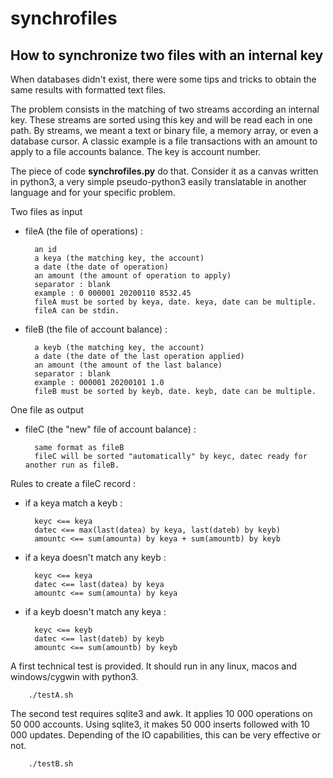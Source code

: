 # synchrofiles

## How to synchronize two files with an internal key

When databases didn't exist, there were some tips and tricks to obtain the same results with formatted text files.

The problem consists in the matching of two streams according an internal key. These streams are sorted using this key and will be read each in one path. By streams, we meant a text or binary file, a memory array, or even a database cursor.
A classic example is a file transactions with an amount to apply to a file accounts balance. The key is account number.

The piece of code **synchrofiles.py** do that. Consider it as a canvas written in python3, a very simple pseudo-python3 easily translatable in another language and for your specific problem.

Two files as input

* fileA (the file of operations) :

		an id
		a keya (the matching key, the account)
		a date (the date of operation)
		an amount (the amount of operation to apply)
		separator : blank
		example : 0 000001 20200110 8532.45
		fileA must be sorted by keya, date. keya, date can be multiple.
		fileA can be stdin.

* fileB (the file of account balance) :

		a keyb (the matching key, the account)
		a date (the date of the last operation applied)
		an amount (the amount of the last balance)
		separator : blank
		example : 000001 20200101 1.0
		fileB must be sorted by keyb, date. keyb, date can be multiple.

One file as output
* fileC (the "new" file of account balance) :

		same format as fileB
		fileC will be sorted "automatically" by keyc, datec ready for another run as fileB.

Rules to create a fileC record :

* if a keya match a keyb :

		keyc <== keya
		datec <== max(last(datea) by keya, last(dateb) by keyb)
		amountc <== sum(amounta) by keya + sum(amountb) by keyb

* if a keya doesn't match any keyb :

		keyc <== keya
		datec <== last(datea) by keya
		amountc <== sum(amounta) by keya

* if a keyb doesn't match any keya :

		keyc <== keyb
		datec <== last(dateb) by keyb
		amountc <== sum(amountb) by keyb

A first technical test is provided. It should run in any linux, macos and windows/cygwin with python3.

```
	./testA.sh
```

The second test requires sqlite3 and awk. It applies 10 000 operations on 50 000 accounts. Using sqlite3, it makes 50 000 inserts followed with 10 000 updates. Depending of the IO capabilities, this can be very effective or not.
```
	./testB.sh
```
